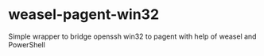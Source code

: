 # weasel-pagent-win32
Simple wrapper to bridge openssh win32 to pagent with help of weasel and PowerShell
